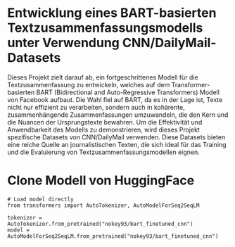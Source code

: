 # Entwicklung eines BART-basierten Textzusammenfassungsmodells unter Verwendung CNN/DailyMail-Datasets


Dieses Projekt zielt darauf ab, ein fortgeschrittenes Modell für die Textzusammenfassung zu entwickeln, welches auf dem Transformer-basierten BART (Bidirectional and Auto-Regressive Transformers) Modell von Facebook aufbaut. Die Wahl fiel auf BART, da es in der Lage ist, Texte nicht nur effizient zu verarbeiten, sondern auch in kohärente, zusammenhängende Zusammenfassungen umzuwandeln, die den Kern und die Nuancen der Ursprungstexte bewahren. Um die Effektivität und Anwendbarkeit des Modells zu demonstrieren, wird dieses Projekt spezifische Datasets von CNN/DailyMail verwenden. Diese Datasets bieten eine reiche Quelle an journalistischen Texten, die sich ideal für das Training und die Evaluierung von Textzusammenfassungsmodellen eignen.

# Clone Modell von HuggingFace

```
# Load model directly
from transformers import AutoTokenizer, AutoModelForSeq2SeqLM

tokenizer = AutoTokenizer.from_pretrained("nokey93/bart_finetuned_cnn")
model = AutoModelForSeq2SeqLM.from_pretrained("nokey93/bart_finetuned_cnn")
```
